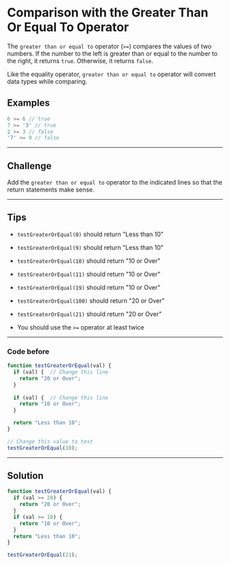 # Comparison with the Greater Than Or Equal To Operator

The `greater than or equal to` operator (`>=`) compares the values of two numbers. If the number to the left is greater than or equal to the number to the right, it returns `true`. Otherwise, it returns `false`.

Like the equality operator, `greater than or equal to` operator will convert data types while comparing.

## Examples

```js
6 >= 6 // true
7 >= '3' // true
2 >= 3 // false
'7' >= 9 // false
```

---

## Challenge

Add the `greater than or equal to` operator to the indicated lines so that the return statements make sense.

---

## Tips

- `testGreaterOrEqual(0)` should return "Less than 10"

- `testGreaterOrEqual(9)` should return "Less than 10"

- `testGreaterOrEqual(10)` should return "10 or Over"

- `testGreaterOrEqual(11)` should return "10 or Over"

- `testGreaterOrEqual(19)` should return "10 or Over"

- `testGreaterOrEqual(100)` should return "20 or Over"

- `testGreaterOrEqual(21)` should return "20 or Over"

- You should use the `>=` operator at least twice

---

### Code before

```js
function testGreaterOrEqual(val) {
  if (val) {  // Change this line
    return "20 or Over";
  }
  
  if (val) {  // Change this line
    return "10 or Over";
  }

  return "Less than 10";
}

// Change this value to test
testGreaterOrEqual(10);
```

---

## Solution

```js
function testGreaterOrEqual(val) {
  if (val >= 20) {
    return "20 or Over";
  }  
  if (val >= 10) {
    return "10 or Over";
  }
  return "Less than 10";
}

testGreaterOrEqual(21);
```